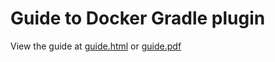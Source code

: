 # Guide to Docker Gradle plugin

View the guide at [guide.html](guide.html) or [guide.pdf](guide.pdf)
